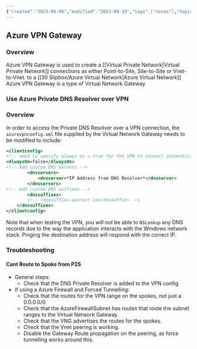 ```yaml
---
{"created":"2023-06-09","modified":"2023-09-19","tags":["notes"],"topics":["[[Azure]]"],"references":["[[What Is Azure VPN Gateway]]"],"dg-publish":true,"dg-path":"Azure VPN Gateway.md","permalink":"/azure-vpn-gateway/","dgPassFrontmatter":true}
---
```



## Azure VPN Gateway

### Overview

Azure VPN Gateway is used to create a [[Virtual Private Network\|Virtual Private Network]] connections as either Point-to-Site, Site-to-Site or Vnet-to-Vnet. to a [[30 Slipbox/Azure Virtual Network\|Azure Virtual Network]]  
Azure VPN Gateway is a type of Virtual Network Gateway

### Use Azure Private DNS Resolver over VPN


<div class="transclusion internal-embed is-loaded"><div class="markdown-embed">



### Overview

In order to access the Private DNS Resolver over a VPN connection, the `azurevpnconfig.xml` file supplied by the Virtual Network Gateway needs to be modified to include:

```XML
<clientconfig>
<!-- need to specify always on = true for the VPN to connect automatically -->
<AlwaysOn>false</AlwaysOn>
<!-- Add custom DNS Servers -->
        <dnsservers>
            <dnsserver>*IP Address from DNS Resolver*</dnsserver>
        </dnsservers>
<!-- Add custom DNS suffixes -->
        <dnssuffixes>
        <!-- <dnssuffix>.azurecr.io</dnssuffix> -->
    </dnssuffixes>
</clientconfig>
```

Note that when testing the VPN, you *will not* be able to `NSLookup` any DNS records due to the way the application interacts with the Windows network stack. Pinging the destination address will respond with the correct IP.


</div></div>


### Troubleshooting

#### Cant Route to Spoke from P2S

- General steps:
  - Check that the DNS Private Resolver is added to the VPN config
- If using a Azure Firewall and Forced Tunnelling:
  - Check that the routes for the VPN range on the spokes, not just a 0.0.0.0/0.
  - Check that the AzureFirewallSubnet has routes that route the subnet ranges to the Virtual Network Gateway.
  - Check that the VNG advertises the routes for the spokes.
  - Check that the Vnet peering is working.
  - Disable the Gateway Route propagation on the peering, as force tunnelling works around this.
